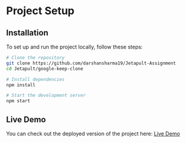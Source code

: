 # Project Setup

## Installation

To set up and run the project locally, follow these steps:

```sh
# Clone the repository
git clone https://github.com/darshansharma19/Jetapult-Assignment
cd Jetapult/google-keep-clone

# Install dependencies
npm install

# Start the development server
npm start
```

## Live Demo

You can check out the deployed version of the project here:
[Live Demo](https://jetapult-assignment-five.vercel.app/)


